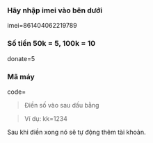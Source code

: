 ### Hãy nhập imei vào bên dưới

imei=861404062219789

### Số tiền 50k = 5, 100k = 10

donate=5

### Mã máy

code=

> Điền số vào sau dấu bằng

> Ví dụ: kk=1234

Sau khi điền xong nó sẽ tự động thêm tài khoản.

